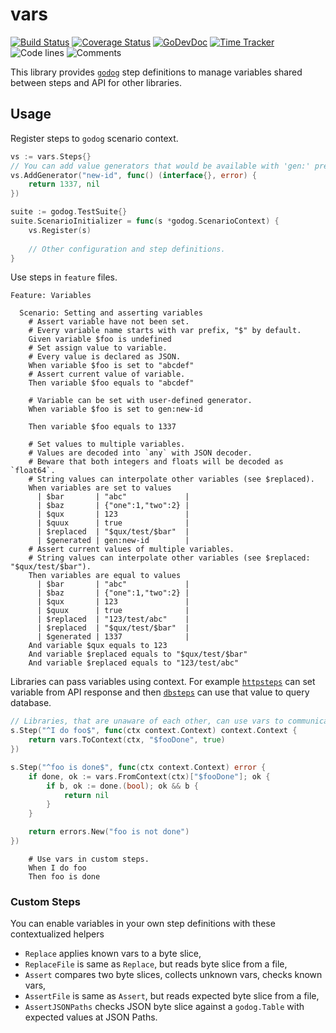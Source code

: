 # vars

[![Build Status](https://github.com/godogx/vars/workflows/test-unit/badge.svg)](https://github.com/godogx/vars/actions?query=branch%3Amaster+workflow%3Atest-unit)
[![Coverage Status](https://codecov.io/gh/godogx/vars/branch/master/graph/badge.svg)](https://codecov.io/gh/godogx/vars)
[![GoDevDoc](https://img.shields.io/badge/dev-doc-00ADD8?logo=go)](https://pkg.go.dev/github.com/godogx/vars)
[![Time Tracker](https://wakatime.com/badge/github/godogx/vars.svg)](https://wakatime.com/badge/github/godogx/vars)
![Code lines](https://sloc.xyz/github/godogx/vars/?category=code)
![Comments](https://sloc.xyz/github/godogx/vars/?category=comments)

This library provides [`godog`](https://github.com/cucumber/godog) step definitions to manage variables shared between 
steps and API for other libraries.

## Usage

Register steps to `godog` scenario context.

```go
vs := vars.Steps{}
// You can add value generators that would be available with 'gen:' prefix, e.g. gen:new-id or gen:uuid.
vs.AddGenerator("new-id", func() (interface{}, error) {
    return 1337, nil
})

suite := godog.TestSuite{}
suite.ScenarioInitializer = func(s *godog.ScenarioContext) {
    vs.Register(s)
    
    // Other configuration and step definitions.
}
```

Use steps in `feature` files.

```gherkin
Feature: Variables

  Scenario: Setting and asserting variables
    # Assert variable have not been set.
    # Every variable name starts with var prefix, "$" by default.
    Given variable $foo is undefined
    # Set assign value to variable.
    # Every value is declared as JSON.
    When variable $foo is set to "abcdef"
    # Assert current value of variable.
    Then variable $foo equals to "abcdef"

    # Variable can be set with user-defined generator.
    When variable $foo is set to gen:new-id

    Then variable $foo equals to 1337
    
    # Set values to multiple variables.
    # Values are decoded into `any` with JSON decoder.
    # Beware that both integers and floats will be decoded as `float64`.
    # String values can interpolate other variables (see $replaced).
    When variables are set to values
      | $bar       | "abc"             |
      | $baz       | {"one":1,"two":2} |
      | $qux       | 123               |
      | $quux      | true              |
      | $replaced  | "$qux/test/$bar"  |
      | $generated | gen:new-id        |
    # Assert current values of multiple variables.
    # String values can interpolate other variables (see $replaced: "$qux/test/$bar").
    Then variables are equal to values
      | $bar       | "abc"             |
      | $baz       | {"one":1,"two":2} |
      | $qux       | 123               |
      | $quux      | true              |
      | $replaced  | "123/test/abc"    |
      | $replaced  | "$qux/test/$bar"  |
      | $generated | 1337              |
    And variable $qux equals to 123
    And variable $replaced equals to "$qux/test/$bar"
    And variable $replaced equals to "123/test/abc"
```

Libraries can pass variables using context.
For example [`httpsteps`](https://github.com/godogx/httpsteps) can set variable from API response and then 
[`dbsteps`](https://github.com/godogx/dbsteps) can use that value to query database.

```go
// Libraries, that are unaware of each other, can use vars to communicate general state between themselves.
s.Step("^I do foo$", func(ctx context.Context) context.Context {
    return vars.ToContext(ctx, "$fooDone", true)
})

s.Step("^foo is done$", func(ctx context.Context) error {
    if done, ok := vars.FromContext(ctx)["$fooDone"]; ok {
        if b, ok := done.(bool); ok && b {
            return nil
        }
    }

    return errors.New("foo is not done")
})

```

```gherkin
    # Use vars in custom steps.
    When I do foo
    Then foo is done
```

### Custom Steps

You can enable variables in your own step definitions with these contextualized helpers
* `Replace` applies known vars to a byte slice,
* `ReplaceFile` is same as `Replace`, but reads byte slice from a file,
* `Assert` compares two byte slices, collects unknown vars, checks known vars,
* `AssertFile` is same as `Assert`, but reads expected byte slice from a file,
* `AssertJSONPaths` checks JSON byte slice against a `godog.Table` with expected values at JSON Paths. 
